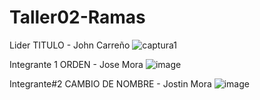 # Taller02-Ramas
 Lider TITULO - John Carreño
 ![captura1](https://github.com/user-attachments/assets/aa8f257e-58a9-4eb9-9591-703ab12b1655)


Integrante 1 ORDEN - Jose Mora
![image](https://github.com/user-attachments/assets/885b729b-acb8-47df-b91b-ece0421baa6e)


Integrante#2 CAMBIO DE NOMBRE - Jostin Mora
![image](https://github.com/user-attachments/assets/3f44330b-336b-4f85-90e4-214c30d5e4f9)
